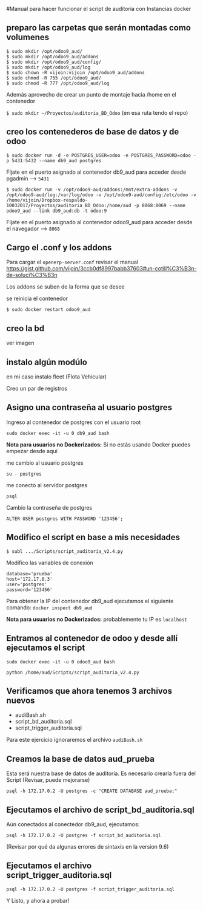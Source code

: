 #Manual para hacer funcionar el script de auditoria con Instancias docker

## preparo las carpetas que serán montadas como volumenes

```
$ sudo mkdir /opt/odoo9_aud/
$ sudo mkdir /opt/odoo9_aud/addons
$ sudo mkdir /opt/odoo9_aud/config/
$ sudo mkdir /opt/odoo9_aud/log
$ sudo chown -R vijoin:vijoin /opt/odoo9_aud/addons
$ sudo chmod -R 755 /opt/odoo9_aud/
$ sudo chmod -R 777 /opt/odoo9_aud/log
```

Además aprovecho de crear un punto de montaje hacia /home en el contenedor

`$ sudo mkdir ~/Proyectos/auditoria_BD_Odoo` (en esa ruta tendo el repo)

## creo los contenederos de base de datos y de odoo

`$ sudo docker run -d -e POSTGRES_USER=odoo -e POSTGRES_PASSWORD=odoo -p 5431:5432 --name db9_aud postgres`

Fíjate en el puerto asignado al contenedor db9_aud para acceder desde pgadmin --> `5431` 

`$ sudo docker run -v /opt/odoo9-aud/addons:/mnt/extra-addons -v /opt/odoo9-aud/log:/var/log/odoo -v /opt/odoo9-aud/config:/etc/odoo -v /home/vijoin/Dropbox-respaldo-10032017/Proyectos/auditoria_BD_Odoo:/home/aud -p 8068:8069 --name odoo9_aud --link db9_aud:db -t odoo:9`

Fíjate en el puerto asignado al contenedor odoo9_aud para acceder desde el navegador --> `8068` 

## Cargo el .conf y los addons

Para cargar el `openerp-server.conf` revisar el manual https://gist.github.com/vijoin/3ccb0df8997babb37603#un-cotill%C3%B3n-de-soluci%C3%B3n

Los addons se suben de la forma que se desee

se reinicia el contenedor

`$ sudo docker restart odoo9_aud`

## creo la bd 

ver imagen

## instalo algún modúlo

en mi caso instalo fleet (Flota Vehicular)

Creo un par de registros

## Asigno una contraseña al usuario postgres

Ingreso al contenedor de postgres con el usuario root

`sudo docker exec -it -u 0 db9_aud bash`

**Nota para usuarios no Dockerizados:** Si no estás usando Docker puedes empezar desde aquí

me cambio al usuario postgres

`su - postgres`

me conecto al servidor postgres

`psql`

Cambio la contraseña de postgres

`ALTER USER postgres WITH PASSWORD '123456';`


## Modifico el script en base a mis necesidades

`$ subl .../Scripts/script_auditoria_v2.4.py`

Modifico las variables de conexión

```
database='prueba'
host='172.17.0.3'
user='postgres'
password='123456'
```

Para obtener la IP del contenedor db9_aud ejecutamos el siguiente comando: 
`docker inspect db9_aud`

**Nota para usuarios no Dockerizados:** probablemente tu IP es `localhost`

## Entramos al contenedor de odoo y desde allí ejecutamos el script

`sudo docker exec -it -u 0 odoo9_aud bash`

`python /home/aud/Scripts/script_auditoria_v2.4.py`

## Verificamos que ahora tenemos 3 archivos nuevos

* audiBash.sh
* script_bd_auditoria.sql
* script_trigger_auditoria.sql

Para este ejercicio ignoraremos el archivo `audiBash.sh`

## Creamos la base de datos aud_prueba
Esta será nuestra base de datos de auditoría. Es necesario crearla fuera del Script (Revisar, puede mejorarse)

`psql -h 172.17.0.2 -U postgres -c "CREATE DATABASE aud_prueba;"`

## Ejecutamos el archivo de script_bd_auditoria.sql

Aún conectados al conectedor db9_aud, ejecutamos:

`psql -h 172.17.0.2 -U postgres -f script_bd_auditoria.sql`

(Revisar por qué da algunas errores de sintaxis en la version 9.6)

## Ejecutamos el archivo script_trigger_auditoria.sql

`psql -h 172.17.0.2 -U postgres -f script_trigger_auditoria.sql`


Y Listo, y ahora a probar!